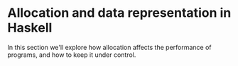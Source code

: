 # Allocation and data representation in Haskell

In this section we'll explore how allocation affects the performance
of programs, and how to keep it under control.
